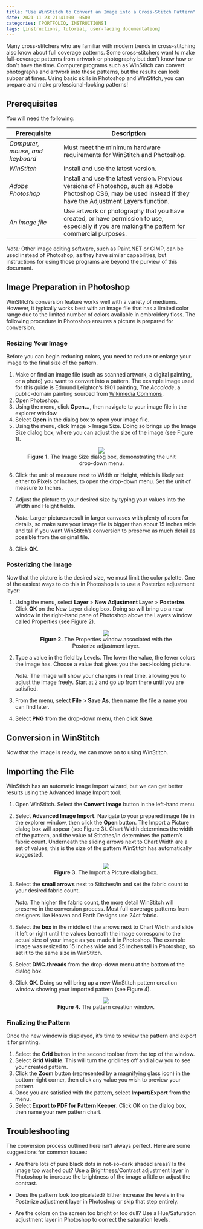 ```yaml
---
title: "Use WinStitch to Convert an Image into a Cross-Stitch Pattern"
date: 2021-11-23 21:41:00 -0500
categories: [PORTFOLIO, INSTRUCTIONS]
tags: [instructions, tutorial, user-facing documentation]
---
```

Many cross-stitchers who are familiar with modern trends in cross-stitching also know about full coverage patterns. Some cross-stitchers want to make full-coverage patterns from artwork or photography but don’t know how or don’t have the time. Computer programs such as WinStitch can convert photographs and artwork into these patterns, but the results can look subpar at times. Using basic skills in Photoshop and WinStitch, you can prepare and make professional-looking patterns!

## Prerequisites

You will need the following:

| Prerequisite | Description |
| ----------- | ----------- |
| *Computer, mouse, and keyboard* | Must meet the minimum hardware requirements for WinStitch and Photoshop. |
| *WinStitch* | Install and use the latest version. |
| *Adobe Photoshop* | Install and use the latest version. Previous versions of Photoshop, such as Adobe Photoshop CS6, may be used instead if they have the Adjustment Layers function.|
| *An image file* | Use artwork or photography that you have created, or have permission to use, especially if you are making the pattern for commercial purposes. |

*Note:* Other image editing software, such as Paint.NET or GIMP, can be used instead of Photoshop, as they have similar capabilities, but instructions for using those programs are beyond the purview of this document.

## Image Preparation in Photoshop

WinStitch’s conversion feature works well with a variety of mediums. However, it typically works best with an image file that has a limited color range due to the limited number of colors available in embroidery floss. The following procedure in Photoshop ensures a picture is prepared for conversion.

### Resizing Your Image

Before you can begin reducing colors, you need to reduce or enlarge your image to the final size of the pattern.

1. Make or find an image file (such as scanned artwork, a digital painting, or a photo) you want to convert into a pattern. The example image used for this guide is Edmund Leighton’s 1901 painting, *The Accolade*, a public-domain painting sourced from [Wikimedia Commons](https://commons.wikimedia.org/wiki/File:Accolade_by_Edmund_Blair_Leighton.jpg).
2. Open Photoshop.
3. Using the menu, click **Open...**, then navigate to your image file in the explorer window.
4. Select **Open** in the dialog box to open your image file.
5. Using the menu, click Image > Image Size. Doing so brings up the Image Size dialog box, where you can adjust the size of the image (see Figure 1).

<figure style="text-align:center;">
        <img src="/assets/img/instructions1-f1.png">
        <figcaption><b>Figure 1.</b> The Image Size dialog box, demonstrating the unit drop-down menu.</figcaption>
</figure>

6. Click the unit of measure next to Width or Height, which is likely set either to Pixels or Inches, to open the drop-down menu. Set the unit of measure to Inches.
7. Adjust the picture to your desired size by typing your values into the Width and Height fields.

    *Note:* Larger pictures result in larger canvases with plenty of room for details, so make sure your image file is bigger than about 15 inches wide and tall if you want WinStitch’s conversion to preserve as much detail as possible from the original file.
8. Click **OK**.

### Posterizing the Image

Now that the picture is the desired size, we must limit the color palette. One of the easiest ways to do this in Photoshop is to use a Posterize adjustment layer:

1. Using the menu, select **Layer** > **New Adjustment Layer** > **Posterize**. Click **OK** on the New Layer dialog box. Doing so will bring up a new window in the right-hand pane of Photoshop above the Layers window called Properties (see Figure 2).

    <figure style="text-align:center;">
        <img src="/assets/img/instructions1-f2.png">
        <figcaption><b>Figure 2.</b> The Properties window associated with the Posterize adjustment layer.</figcaption>
    </figure>

2. Type a value in the field by Levels. The lower the value, the fewer colors the image has. Choose a value that gives you the best-looking picture.

    *Note:* The image will show your changes in real time, allowing you to adjust the image freely. Start at `2` and go up from there until you are satisfied.
3. From the menu, select **File** > **Save As**, then name the file a name you can find later.
4. Select **PNG** from the drop-down menu, then click **Save**.

## Conversion in WinStitch

Now that the image is ready, we can move on to using WinStitch.

## Importing the File

WinStitch has an automatic image import wizard, but we can get better results using the Advanced Image Import tool.

1. Open WinStitch. Select the **Convert Image** button in the left-hand menu.
2. Select **Advanced Image Import.** Navigate to your prepared image file in the explorer window, then click the **Open** button.
   The Import a Picture dialog box will appear (see Figure 3). Chart Width determines the width of the pattern, and the value of Stitches/in determines the pattern’s fabric count. Underneath the sliding arrows next to Chart Width are a set of values; this is the size of the pattern WinStitch has automatically suggested.

    <figure style="text-align:center;">
        <img src="/assets/img/instructions1-f3.png">
        <figcaption><b>Figure 3.</b> The Import a Picture dialog box.</figcaption>
    </figure>

3. Select the **small arrows** next to Stitches/in and set the fabric count to your desired fabric count.

    *Note:* The higher the fabric count, the more detail WinStitch will preserve in the conversion process. Most full-coverage patterns from designers like Heaven and Earth Designs use 24ct fabric.
4. Select the **box** in the middle of the arrows next to Chart Width and slide it left or right until the values beneath the image correspond to the actual size of your image as you made it in Photoshop. The example image was resized to 15 inches wide and 25 inches tall in Photoshop, so set it to the same size in WinStitch.
5. Select **DMC.threads** from the drop-down menu at the bottom of the dialog box.
6. Click **OK**. Doing so will bring up a new WinStitch pattern creation window showing your imported pattern (see Figure 4).

    <figure style="text-align:center;">
        <img src="/assets/img/instructions1-f4.png">
        <figcaption><b>Figure 4.</b> The pattern creation window.</figcaption>
    </figure>

### Finalizing the Pattern

Once the new window is displayed, it’s time to review the pattern and export it for printing.

1. Select the **Grid** button in the second toolbar from the top of the window.
2. Select **Grid Visible**. This will turn the gridlines off and allow you to see your created pattern.
3. Click the **Zoom** button (represented by a magnifying glass icon) in the bottom-right corner, then click any value you wish to preview your pattern.
4. Once you are satisfied with the pattern, select **Import/Export** from the menu.
5. Select **Export to PDF for Pattern Keeper**. Click OK on the dialog box, then name your new pattern chart.

## Troubleshooting

The conversion process outlined here isn’t always perfect. Here are some suggestions for common issues:

* Are there lots of pure black dots in not-so-dark shaded areas? Is the image too washed out? Use a Brightness/Contrast adjustment layer in Photoshop to increase the brightness of the image a little or adjust the contrast.

* Does the pattern look too pixelated? Either increase the levels in the Posterize adjustment layer in Photoshop or skip that step entirely.

* Are the colors on the screen too bright or too dull? Use a Hue/Saturation adjustment layer in Photoshop to correct the saturation levels.
